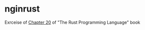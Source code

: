 # nginrust
Exrceise of [Chapter 20](https://doc.rust-lang.org/book/ch20-00-final-project-a-web-server.html) of "The Rust Programming Language" book 
